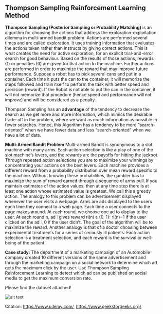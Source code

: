 ## Thompson Sampling Reinforcement Learning Method

**Thompson Sampling (Posterior Sampling or Probability Matching)** is an algorithm for choosing the actions that address the exploration-exploitation dilemma in multi-armed bandit problem. Actions are performed several times and are called exploration. It uses training information that evaluates the actions taken rather than instructs by giving correct actions. This is what creates the need for active exploration, for an explicit trial-and-error search for good behaviour. Based on the results of those actions, rewards (1) or penalties (0) are given for that action to the machine. Further actions are performed in order to maximize the reward that may improve future performance. Suppose a robot has to pick several cans and put in a container. Each time it puts the can to the container, it will memorize the steps followed and train itself to perform the task with better speed and precision (reward). If the Robot is not able to put the can in the container, it will not memorize that procedure (hence speed and performance will not improve) and will be considered as a penalty.

Thompson Sampling has an **advantage** of the tendency to decrease the search as we get more and more information, which mimics the desirable trade-off in the problem, where we want as much information as possible in fewer searches. Hence, this Algorithm has a tendency to be more “search-oriented” when we have fewer data and less “search-oriented” when we have a lot of data.

**Multi-Armed Bandit Problem**
Multi-armed Bandit is synonymous to a slot machine with many arms. Each action selection is like a play of one of the slot machine’s levers, and the rewards are the payoffs for hitting the jackpot. Through repeated action selections you are to maximize your winnings by concentrating your actions on the best levers. Each machine provides a different reward from a probability distribution over mean reward specific to the machine. Without knowing these probabilities, the gambler has to maximize the sum of reward earned through a sequence of arms pull. If you maintain estimates of the action values, then at any time step there is at least one action whose estimated value is greatest. We call this a greedy action. The analogy to this problem can be advertisement displayed whenever the user visits a webpage. Arms are ads displayed to the users each time they connect to a web page. Each time a user connects to the page makes around. At each round, we choose one ad to display to the user. At each round n, ad i gives reward ri(n) ε {0, 1}: ri(n)=1 if the user clicked on the ad i, 0 if the user didn’t. The goal of the algorithm will be to maximize the reward. Another analogy is that of a doctor choosing between experimental treatments for a series of seriously ill patients. Each action selection is a treatment selection, and each reward is the survival or well-being of the patient.

**Case study:** The department of a marketing campaign of an Automobile company created 10 different versions of the same advertisement and through the marketing campaign on a social network to determine which ad gets the maximum click by the user. Use Thompson Sampling Reinforcement Learning to detect which ad can be published on social media to get the maximum conversion rate.

Please find the dataset attached!

![alt text](https://github.com/prtk1306/MachineLearning/blob/master/ML%20Logo.PNG "Machine Learning")

Citation: https://www.udemy.com/, https://www.geeksforgeeks.org/